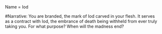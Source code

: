 Name = Iod

#Narrative: 
    You are branded, the mark of Iod carved in your flesh. It serves as a contract with Iod, the embrance of death being withheld from ever truly taking you. For what purpose? When will the madness end? 


